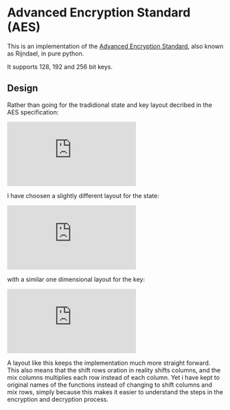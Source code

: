 Advanced Encryption Standard (AES)
=================================

This is an implementation of the [Advanced Encryption
Standard](https://en.wikipedia.org/wiki/Advanced_Encryption_Standard), also known as
Rijndael, in pure python.

It supports 128, 192 and 256 bit keys.


Design
------

Rather than going for the tradidional state and key layout decribed in
the AES specification:

![equation](http://www.sciweavers.org/tex2img.php?eq=%5Cmathbf%7BM%7D+%3D+%5Cleft%5B%5Cbegin%7Barray%7D%7Bllll%7Db_%7B0%7D+%26+b_%7B4%7D+%26+b_%7B8%7D++%26+b_%7B12%7D%5C%5Cb_%7B1%7D+%26+b_%7B5%7D+%26+b_%7B9%7D++%26+b_%7B13%7D%5C%5Cb_%7B2%7D+%26+b_%7B6%7D+%26+b_%7B10%7D+%26+b_%7B14%7D%5C%5Cb_%7B3%7D+%26+b_%7B7%7D+%26+b_%7B11%7D+%26+b_%7B15%7D%5Cend%7Barray%7D%5Cright%5D&fc=Black&im=jpg&fs=16&ff=modern&edit=)

I have choosen a slightly different layout for the state:

![equation](http://www.sciweavers.org/tex2img.php?eq=%5Cmathbf%7BS%7D+%3D+%5Cleft%5B%5Cbegin%7Barray%7D%7Bllll%7Db_%7B0%7D++%26+b_%7B1%7D++%26+b_%7B2%7D++%26+b_%7B3%7D%5C%5Cb_%7B4%7D++%26+b_%7B5%7D++%26+b_%7B6%7D++%26+b_%7B7%7D%5C%5Cb_%7B8%7D++%26+b_%7B9%7D++%26+b_%7B10%7D+%26+b_%7B11%7D%5C%5Cb_%7B12%7D+%26+b_%7B13%7D+%26+b_%7B14%7D+%26+b_%7B15%7D%5Cend%7Barray%7D%5Cright%5D&fc=Black&im=jpg&fs=16&ff=modern&edit=)

with a similar one dimensional layout for the key:

![equation](http://www.sciweavers.org/tex2img.php?eq=%5Cmathbf%7BS%7D+%3D+%5Cleft%5B%5Cbegin%7Barray%7D%7Bllll%7Db_%7B0%7D++%26+b_%7B1%7D++%26+b_%7B2%7D++%26+b_%7B3%7D%5C%5Cb_%7B4%7D++%26+b_%7B5%7D++%26+b_%7B6%7D++%26+b_%7B7%7D%5C%5Cb_%7B8%7D++%26+b_%7B9%7D++%26+b_%7B10%7D+%26+b_%7B11%7D%5C%5Cb_%7B12%7D+%26+b_%7B13%7D+%26+b_%7B14%7D+%26+b_%7B15%7D%5Cend%7Barray%7D%5Cright%5D&fc=Black&im=jpg&fs=16&ff=modern&edit=)

A layout like this keeps the implementation much more straight forward.
This also means that the shift rows oration in reality shifts columns, and the
mix columns multiplies each row instead of each column. Yet i have kept to
original names of the functions instead of changing to shift columns and mix
rows, simply because this makes it easier to understand the steps in the
encryption and decryption process.

